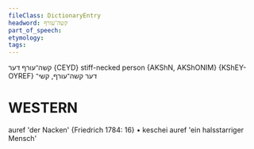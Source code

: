 ```yaml
---
fileClass: DictionaryEntry
headword: קשה־עורף
part_of_speech: 
etymology: 
tags: 
---
```

 קשה־עורף
דער
{CEYD}
stiff-necked person {AKShN, AKShONIM} {KShEY-OYREF}  דער קשה־עורף, קשי־

WESTERN
========

auref 'der Nacken' {Friedrich 1784: 16}
	•	keschei auref 'ein halsstarriger Mensch'